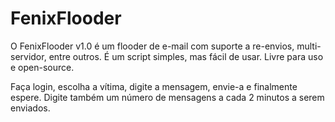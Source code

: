 # FenixFlooder

O FenixFlooder v1.0 é um flooder de e-mail com suporte a re-envios, multi-servidor, entre outros. É um script simples, mas fácil de usar. Livre para uso e open-source.

Faça login, escolha a vítima, digite a mensagem, envie-a e finalmente espere. Digite também um número de mensagens a cada 2 minutos a serem enviados.
